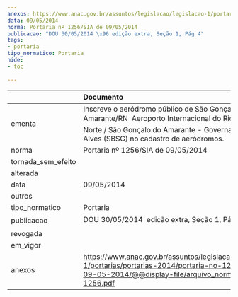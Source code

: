 ```yaml
---
anexos: https://www.anac.gov.br/assuntos/legislacao/legislacao-1/portarias/portarias-2014/portaria-no-1256-sia-de-09-05-2014/@@display-file/arquivo_norma/PA2014-1256.pdf
data: 09/05/2014
norma: Portaria nº 1256/SIA de 09/05/2014
publicacao: "DOU 30/05/2014 \x96 edição extra, Seção 1, Pág 4"
tags:
- portaria
tipo_normatico: Portaria
hide: 
- toc 
 
---
```


|                    | Documento                                                                                                                                                         |
|:-------------------|:------------------------------------------------------------------------------------------------------------------------------------------------------------------|
| ementa             | Inscreve o aeródromo público de São Gonçalo do Amarante/RN  Aeroporto Internacional do Rio Grande do Norte / São Gonçalo do Amarante - Governador Aluizio Alves (SBSG) no cadastro de aeródromos.                                                                                                                                                                   |
| norma              | Portaria nº 1256/SIA de 09/05/2014                                                                                                                                |
| tornada_sem_efeito |                                                                                                                                                                   |
| alterada           |                                                                                                                                                                   |
| data               | 09/05/2014                                                                                                                                                        |
| outros             |                                                                                                                                                                   |
| tipo_normatico     | Portaria                                                                                                                                                          |
| publicacao         | DOU 30/05/2014  edição extra, Seção 1, Pág 4                                                                                                                                                                   |
| revogada           |                                                                                                                                                                   |
| em_vigor           |                                                                                                                                                                   |
| anexos             | https://www.anac.gov.br/assuntos/legislacao/legislacao-1/portarias/portarias-2014/portaria-no-1256-sia-de-09-05-2014/@@display-file/arquivo_norma/PA2014-1256.pdf |